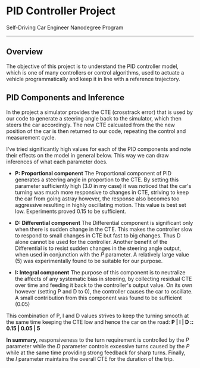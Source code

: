 # PID Controller Project
Self-Driving Car Engineer Nanodegree Program

---

## Overview

The objective of this project is to understand the PID controller model, which is one of many controllers or control algorithms, used to actuate a vehicle programmatically and keep it in line with a reference trajectory.

## PID Components and Inference
In the project a simulator provides the CTE (crosstrack error) that is used by our code to generate a steering angle back to the simulator, which then steers the car accordingly. The new CTE calcuated from the the new position of the car is then returned to our code, repeating the control and measurement cycle.

I've tried significantly high values for each of the PID components and note their effects on the model in general below. This way we can draw inferences of what each parameter does.

* **P: Proportional component**
The Proportional component of PID generates a steering angle in proportion to the CTE.
By setting this parameter sufficiently high (3.0 in my case) it was noticed that the car's turning was much more responsive to changes in CTE, striving to keep the car from going astray however, the response also becomes too aggressive resulting in highly oscillating motion.
This value is best set low. Experiments proved 0.15 to be sufficient.

* **D: Differential component**
The Differential component is significant only when there is sudden change in the CTE. This makes the controller slow to respond to small changes in CTE but fast to big changes. Thus D alone cannot be used for the controller.
Another benefit of the Differential is to resist sudden changes in the steering angle output, when used in conjunction with the *P* parameter. A relatively large value (5) was experimentally found to be suitable for our purpose.

* **I: Integral component**
The purpose of this component is to neutralize the affects of any systematic bias in steering, by collecting residual CTE over time and feeding it back to the controller's output value.
On its own however (setting P and D to 0), the controller causes the car to oscillate. A small contribution from this component was found to be sufficient (0.05)

This combination of P, I and D values strives to keep the turning smooth at the same time keeping the CTE low and hence the car on the road:
**P | I | D :: 0.15 | 0.05 | 5**

**In summary,** responsiveness to the turn requirement is controlled by the *P* parameter while the *D* parameter controls excessive turns caused by the *P* while at the same time providing strong feedback for sharp turns. Finally, the *I* parameter maintains the overall CTE for the duration of the trip.
